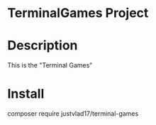 # TerminalGames Project

# Desсription 

This is the "Terminal Games"

# Install

composer require justvlad17/terminal-games
